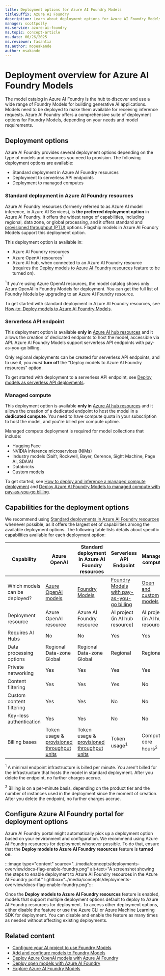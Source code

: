 ```yaml
---
title: Deployment options for Azure AI Foundry Models
titleSuffix: Azure AI Foundry
description: Learn about deployment options for Azure AI Foundry Models.
manager: scottpolly
ms.service: azure-ai-foundry
ms.topic: concept-article
ms.date: 06/26/2025
ms.reviewer: fasantia
ms.author: mopeakande
author: msakande
---
```


# Deployment overview for Azure AI Foundry Models

The model catalog in Azure AI Foundry is the hub to discover and use a wide range of Foundry Models for building generative AI applications. Models need to be deployed to make them available for receiving inference requests. Azure AI Foundry offers a comprehensive suite of deployment options for Foundry Models, depending on your needs and model requirements.

## Deployment options

Azure AI Foundry provides several deployment options depending on the type of models and resources you need to provision. The following deployment options are available:

- Standard deployment in Azure AI Foundry resources
- Deployment to serverless API endpoints
- Deployment to managed computes

### Standard deployment in Azure AI Foundry resources

Azure AI Foundry resources (formerly referred to as Azure AI model inference, in Azure AI Services), is **the preferred deployment option** in Azure AI Foundry. It offers the widest range of capabilities, including regional, data zone, or global processing, and it offers standard and [provisioned throughput (PTU)](../../ai-services/openai/concepts/provisioned-throughput.md) options. Flagship models in Azure AI Foundry Models support this deployment option.

This deployment option is available in:

* Azure AI Foundry resources
* Azure OpenAI resources<sup>1</sup>
* Azure AI hub, when connected to an Azure AI Foundry resource (requires the [Deploy models to Azure AI Foundry resources](#configure-azure-ai-foundry-portal-for-deployment-options) feature to be turned on).

<sup>1</sup>If you're using Azure OpenAI resources, the model catalog shows only Azure OpenAI in Foundry Models for deployment. You can get the full list of Foundry Models by upgrading to an Azure AI Foundry resource.

To get started with standard deployment in Azure AI Foundry resources, see [How-to: Deploy models to Azure AI Foundry Models](../foundry-models/how-to/create-model-deployments.md).

### Serverless API endpoint

This deployment option is available **only in** [Azure AI hub resources](ai-resources.md) and it allows the creation of dedicated endpoints to host the model, accessible via API. Azure AI Foundry Models support serverless API endpoints with pay-as-you-go billing. 

Only regional deployments can be created for serverless API endpoints, and to use it, you _must_ **turn off** the "Deploy models to Azure AI Foundry resources" option.

To get started with deployment to a serverless API endpoint, see [Deploy models as serverless API deployments](../how-to/deploy-models-serverless.md).

### Managed compute

This deployment option is available **only in** [Azure AI hub resources](ai-resources.md) and it allows the creation of a dedicated endpoint to host the model in a **dedicated compute**. You need to have compute quota in your subscription to host the model, and you're billed per compute uptime. 

Managed compute deployment is required for model collections that include:

* Hugging Face
* NVIDIA inference microservices (NIMs)
* Industry models (Saifr, Rockwell, Bayer, Cerence, Sight Machine, Page AI, SDAIA)
* Databricks
* Custom models

To get started, see [How to deploy and inference a managed compute deployment](../how-to/deploy-models-managed.md) and [Deploy Azure AI Foundry Models to managed compute with pay-as-you-go billing](../how-to/deploy-models-managed-pay-go.md).

## Capabilities for the deployment options

We recommend using [Standard deployments in Azure AI Foundry resources](#standard-deployment-in-azure-ai-foundry-resources) whenever possible, as it offers the largest set of capabilities among the available deployment options. The following table lists details about specific capabilities available for each deployment option:

| Capability                    | Azure OpenAI | Standard deployment in Azure AI Foundry resources| Serverless API Endpoint | Managed compute |
|-------------------------------|----------------------|-------------------|----------------|-----------------|
| Which models can be deployed? | [Azure OpenAI models](../../ai-services/openai/concepts/models.md)        | [Foundry Models](../../ai-foundry/foundry-models/concepts/models.md) | [Foundry Models with pay-as-you-go billing](../how-to/model-catalog-overview.md) | [Open and custom models](../how-to/model-catalog-overview.md#availability-of-models-for-deployment-as-managed-compute) |
| Deployment resource           | Azure OpenAI resource | Azure AI Foundry resource  | AI project (in AI hub resource) | AI project (in AI hub resource) |
| Requires AI Hubs              | No | No | Yes | Yes |
| Data processing options       | Regional <br /> Data-zone  <br /> Global | Regional <br /> Data-zone  <br /> Global | Regional | Regional |
| Private networking            | Yes | Yes | Yes | Yes |
| Content filtering             | Yes | Yes | Yes | No  |
| Custom content filtering      | Yes | Yes | No  | No  |
| Key-less authentication       | Yes | Yes | No  | No  |
| Billing bases                 | Token usage & [provisioned throughput units](../../ai-services/openai/concepts/provisioned-throughput.md)        | Token usage & [provisioned throughput units](../../ai-services/openai/concepts/provisioned-throughput.md)       | Token usage<sup>1</sup>      | Compute core hours<sup>2</sup> |

<sup>1</sup> A minimal endpoint infrastructure is billed per minute. You aren't billed for the infrastructure that hosts the model in standard deployment. After you delete the endpoint, no further charges accrue.

<sup>2</sup> Billing is on a per-minute basis, depending on the product tier and the number of instances used in the deployment since the moment of creation. After you delete the endpoint, no further charges accrue.

## Configure Azure AI Foundry portal for deployment options

Azure AI Foundry portal might automatically pick up a deployment option based on your environment and configuration. We recommend using Azure AI Foundry resources for deployment whenever possible. To do that, ensure that the **Deploy models to Azure AI Foundry resources** feature is **turned on**. 

:::image type="content" source="../media/concepts/deployments-overview/docs-flag-enable-foundry.png" alt-text="A screenshot showing the steps to enable deployment to Azure AI Foundry resources in the Azure AI Foundry portal." lightbox="../media/concepts/deployments-overview/docs-flag-enable-foundry.png":::

Once the **Deploy models to Azure AI Foundry resources** feature is enabled, models that support multiple deployment options default to deploy to Azure AI Foundry resources for deployment. To access other deployment options, either disable the feature or use the Azure CLI or Azure Machine Learning SDK for deployment. You can disable and enable the feature as many times as needed without affecting existing deployments.

## Related content

* [Configure your AI project to use Foundry Models](../../ai-foundry/foundry-models/how-to/quickstart-ai-project.md)
* [Add and configure models to Foundry Models](../foundry-models/how-to/create-model-deployments.md)
* [Deploy Azure OpenAI models with Azure AI Foundry](../how-to/deploy-models-openai.md)
* [Deploy open models with Azure AI Foundry](../how-to/deploy-models-managed.md)
* [Explore Azure AI Foundry Models](../how-to/model-catalog-overview.md)
